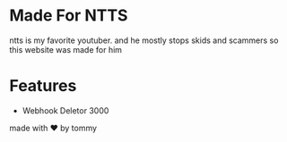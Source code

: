 # Made For NTTS
ntts is my favorite youtuber.
and he mostly stops skids and scammers
so this website was made for him


# Features
- Webhook Deletor 3000


made with ❤️ by tommy
